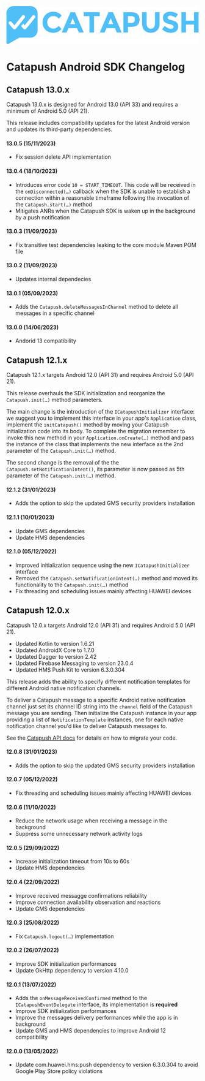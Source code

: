 ![Catapush Logo](images/catapush_logo.png)

# Catapush Android SDK Changelog

## Catapush 13.0.x

Catapush 13.0.x is designed for Android 13.0 (API 33) and requires a minimum of Android 5.0 (API 21).

This release includes compatibility updates for the latest Android version and updates its third-party dependencies.

#### 13.0.5 (15/11/2023)
- Fix session delete API implementation

#### 13.0.4 (18/10/2023)
- Introduces error code `10 = START_TIMEOUT`. This code will be received in the `onDisconnected(…)` callback when the SDK is unable to establish a connection within a reasonable timeframe following the invocation of the `Catapush.start(…)` method
- Mitigates ANRs when the Catapush SDK is waken up in the background by a push notification

#### 13.0.3 (11/09/2023)
- Fix transitive test dependencies leaking to the core module Maven POM file

#### 13.0.2 (11/09/2023)
- Updates internal dependecies

#### 13.0.1 (05/09/2023)
- Adds the `Catapush.deleteMessagesInChannel` method to delete all messages in a specific channel

#### 13.0.0 (14/06/2023)
- Andorid 13 compatibility

## Catapush 12.1.x

Catapush 12.1.x targets Android 12.0 (API 31) and requires Android 5.0 (API 21).

This release overhauls the SDK initialization and reorganize the `Catapush.init(…)` method parameters.

The main change is the introduction of the `ICatapushInitializer` interface: we suggest you to implement this interface in your app's `Application` class, implement the `initCatapush()` method by moving your Catapush initialization code into its body. To complete the migration remember to invoke this new method in your `Application.onCreate(…)` method and pass the instance of the class that implements the new interface as the 2nd parameter of the `Catapush.init(…)` method.

The second change is the removal of the the `Catapush.setNotificationIntent()`, its parameter is now passed as 5th parameter of the `Catapush.init(…)` method.

#### 12.1.2 (31/01/2023)
- Adds the option to skip the updated GMS security providers installation

#### 12.1.1 (10/01/2023)

- Update GMS dependencies
- Update HMS dependencies

#### 12.1.0 (05/12/2022)

- Improved initialization sequence using the new `ICatapushInitializer` interface
- Removed the `Catapush.setNotificationIntent(…)` method and moved its functionality to the `Catapush.init(…)` method
- Fix threading and scheduling issues mainly affecting HUAWEI devices

## Catapush 12.0.x

Catapush 12.0.x targets Android 12.0 (API 31) and requires Android 5.0 (API 21).
- Updated Kotlin to version 1.6.21
- Updated AndroidX Core to 1.7.0
- Updated Dagger to version 2.42
- Updated Firebase Messaging to version 23.0.4
- Updated HMS Push Kit to version 6.3.0.304

This release adds the ability to specify different notification templates for different Android native notification channels.

To deliver a Catapush message to a specific Android native notification channel just set its channel ID string into the `channel` field of the Catapush message you are sending.
Then initialize the Catapush instance in your app providing a list of `NotificationTemplate` instances, one for each native notification channel you'd like to deliver Catapush messages to.

See the [Catapush API docs](DOCUMENTATION_ANDROID_SDK.md#migration-from-catapush-111x) for details on how to migrate your code.

#### 12.0.8 (31/01/2023)
- Adds the option to skip the updated GMS security providers installation

#### 12.0.7 (05/12/2022)
- Fix threading and scheduling issues mainly affecting HUAWEI devices

#### 12.0.6 (11/10/2022)
- Reduce the network usage when receiving a message in the background
- Suppress some unnecessary network activity logs

#### 12.0.5 (29/09/2022)
- Increase initialization timeout from 10s to 60s
- Update HMS dependencies

#### 12.0.4 (22/09/2022)
- Improve received messagge confirmations reliability
- Improve connection availability observation and reactions
- Update GMS dependencies

#### 12.0.3 (25/08/2022)
- Fix `Catapush.logout(…)` implementation

#### 12.0.2 (26/07/2022)
- Improve SDK initialization performances
- Update OkHttp dependency to version 4.10.0

#### 12.0.1 (13/07/2022)

- Adds the `onMessageReceivedConfirmed` method to the `ICatapushEventDelegate` interface, its implementation is **required**
- Improve SDK initialization performances
- Improve the messages delivery performances while the app is in background
- Update GMS and HMS dependencies to improve Android 12 compatibility

#### 12.0.0 (13/05/2022)

- Update com.huawei.hms:push dependency to version 6.3.0.304 to avoid Google Play Store policy violations